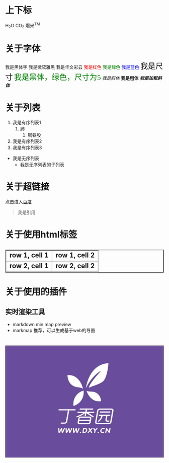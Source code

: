 

# 上下标

H<sub>2</sub>O  CO<sub>2</sub>
爆米<sup>TM</sup>

# 关于字体
<font face="黑体">我是黑体字</font>
<font face="微软雅黑">我是微软雅黑</font>
<font face="STCAIYUN">我是华文彩云</font>
<font color=red>我是红色</font>
<font color=#008000>我是绿色</font>
<font color=Blue>我是蓝色</font>
<font size=5>我是尺寸</font>
<font face="黑体" color=green size=5>我是黑体，绿色，尺寸为5</font>
*我是斜体*
**我是粗体**
***我是加粗斜体***


# 关于列表
1. 我是有序列表1
   1. 肺
      1. 钢铁股
2. 我是有序列表2
3. 我是有序列表3

- 我是无序列表
  - 我是无序列表的子列表

# 关于超链接
点击进入[百度](http://www.baidu.com)

> 我是引用


# 关于使用html标签

## <table border="2"><tr><td>row 1, cell 1</td><td>row 1, cell 2</td></tr><tr><td>row 2, cell 1</td><td>row 2, cell 2</td></tr></table>


# 关于使用的插件
## 实时渲染工具 
- markdown min map preview
- markmap 推荐，可以生成基于web的导图
  
# ![关于插入图片](../MindMapWeb/logo.jpeg)